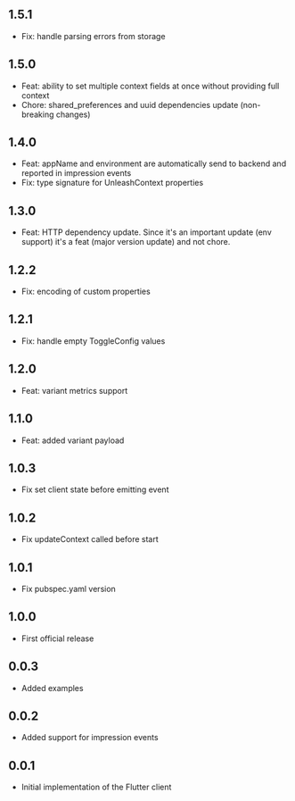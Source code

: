 ## 1.5.1

* Fix: handle parsing errors from storage

## 1.5.0

* Feat: ability to set multiple context fields at once without providing full context
* Chore: shared_preferences and uuid dependencies update (non-breaking changes)

## 1.4.0

* Feat: appName and environment are automatically send to backend and reported in impression events 
* Fix: type signature for UnleashContext properties

## 1.3.0

* Feat: HTTP dependency update. Since it's an important update (env support) it's a feat (major version update) and not chore. 

## 1.2.2

* Fix: encoding of custom properties

## 1.2.1

* Fix: handle empty ToggleConfig values

## 1.2.0

* Feat: variant metrics support

## 1.1.0

* Feat: added variant payload

## 1.0.3

* Fix set client state before emitting event

## 1.0.2

* Fix updateContext called before start

## 1.0.1

* Fix pubspec.yaml version 

## 1.0.0

* First official release

## 0.0.3

* Added examples

## 0.0.2

* Added support for impression events

## 0.0.1

* Initial implementation of the Flutter client
